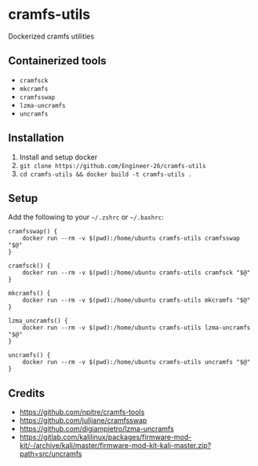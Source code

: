 # cramfs-utils
Dockerized cramfs utilities

## Containerized tools
  * `cramfsck`
  * `mkcramfs`
  * `cramfsswap`
  * `lzma-uncramfs`
  * `uncramfs`

## Installation
1. Install and setup docker
2. `git clone https://github.com/Engineer-26/cramfs-utils`
3. `cd cramfs-utils && docker build -t cramfs-utils .`

## Setup
Add the following to your `~/.zshrc` or `~/.bashrc`:
```
cramfsswap() {
    docker run --rm -v $(pwd):/home/ubuntu cramfs-utils cramfsswap "$@"
}

cramfsck() {
    docker run --rm -v $(pwd):/home/ubuntu cramfs-utils cramfsck "$@"
}

mkcramfs() {
    docker run --rm -v $(pwd):/home/ubuntu cramfs-utils mkcramfs "$@"
}

lzma_uncramfs() {
    docker run --rm -v $(pwd):/home/ubuntu cramfs-utils lzma-uncramfs "$@"
}

uncramfs() {
    docker run --rm -v $(pwd):/home/ubuntu cramfs-utils uncramfs "$@"
}
```

## Credits
* https://github.com/npitre/cramfs-tools
* https://github.com/julijane/cramfsswap
* https://github.com/digiampietro/lzma-uncramfs
* https://gitlab.com/kalilinux/packages/firmware-mod-kit/-/archive/kali/master/firmware-mod-kit-kali-master.zip?path=src/uncramfs